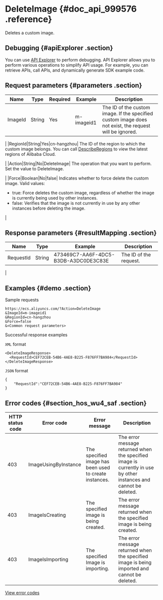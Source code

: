 # DeleteImage {#doc_api_999576 .reference}

Deletes a custom image.

## Debugging {#apiExplorer .section}

You can use [API Explorer](https://api.aliyun.com/#product=Ecs&api=DeleteImage) to perform debugging. API Explorer allows you to perform various operations to simplify API usage. For example, you can retrieve APIs, call APIs, and dynamically generate SDK example code.

## Request parameters {#parameters .section}

|Name|Type|Required|Example|Description|
|----|----|--------|-------|-----------|
|ImageId|String|Yes|m-imageid1| The ID of the custom image. If the specified custom image does not exist, the request will be ignored.

 |
|RegionId|String|Yes|cn-hangzhou| The ID of the region to which the custom image belongs. You can call [DescribeRegions](~~25609~~) to view the latest regions of Alibaba Cloud.

 |
|Action|String|No|DeleteImage| The operation that you want to perform. Set the value to DeleteImage.

 |
|Force|Boolean|No|false| Indicates whether to force delete the custom image. Valid values:

 -   true: Force deletes the custom image, regardless of whether the image is currently being used by other instances.
-   false: Verifies that the image is not currently in use by any other instances before deleting the image.

 |

## Response parameters {#resultMapping .section}

|Name|Type|Example|Description|
|----|----|-------|-----------|
|RequestId|String|473469C7-AA6F-4DC5-B3DB-A3DC0DE3C83E| The ID of the request.

 |

## Examples {#demo .section}

Sample requests

``` {#request_demo}
https://ecs.aliyuncs.com/?Action=DeleteImage
&ImageId=m-imageid1
&RegionId=cn-hangzhou 
&Force=false
&<Common request parameters>
```

Successful response examples

`XML` format

``` {#xml_return_success_demo}
<DeleteImageResponse>
  <RequestId>CEF72CEB-54B6-4AE8-B225-F876FF7BA984</RequestId> 
</DeleteImageResponse>
```

`JSON` format

``` {#json_return_success_demo}
{
	"RequestId":"CEF72CEB-54B6-4AE8-B225-F876FF7BA984"
}
```

## Error codes {#section_hos_wu4_saf .section}

|HTTP status code|Error code|Error message|Description|
|----------------|----------|-------------|-----------|
|403|ImageUsingByInstance|The specified image has been used to create instances.|The error message returned when the specified image is currently in use by other instances and cannot be deleted.|
|403|ImageIsCreating|The specified image is being created.|The error message returned when the specified image is being created.|
|403|ImageIsImporting|The specified Image is importing.|The error message returned when the specified image is being imported and cannot be deleted.|

[View error codes](https://error-center.aliyun.com/status/product/Ecs)


